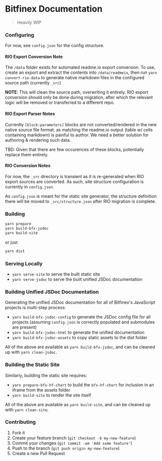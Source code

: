 # Bitfinex Documentation

> Heavily WIP

### Configuring

For now, see `config.json` for the config structure.

#### RIO Export Conversion Note

The `/data` folder exists for automated readme.io export conversion. To use,
create an export and extract the contents into `/data/readmeio`, then run
`yarn convert-rio-data` to generate native markdown files in the configured
source path (currently `_src`)

**NOTE**: This will clean the source path, overwriting it entirely. RIO export
conversion should only be done during migration, after which the relevant logic
will be removed or transferred to a different repo.

#### RIO Export Parser Notes
Currently `[block:parameters]` blocks are not converted/rendered in the new
native source file format, as matching the readme.io output (table w/ cells
containing markdown) is painful to author. We need a better solution for
authoring & rendering such data.

TBD: Given that there are few occurences of these blocks, potentially replace
them entirely. 

#### RIO Conversion Notes
For now, the `_src` directory is transient as it is re-generated when RIO
export sources are converted. As such, site structure configuration is
currently in `config.json`.

As `config.json` is meant for the static site generator, the structure
definition there will be moved to `_src/structure.json` after RIO migration is
complete.

### Building

```bash
yarn prepare
yarn build-bfx-jsdoc
yarn build-site
```

or just

```bash
yarn dist
```

### Serving Locally

* `yarn serve-site` to serve the built static site
* `yarn serve-jsdoc` to serve the built unified JSDoc documentation

### Building Unified JSDoc Documentation

Generating the unified JSDoc documentation for all of Bitfinex's JavaScript
projects is multi-step process:

* `yarn build-bfx-jsdoc-config` to generate the JSDoc config file for all
  projects (assuming `config.json` is correctly populated and submodules are
  present)
* `yarn build-bfx-jsdoc-html` to generate the unified documentation
* `yarn build-bfx-jsdoc-assets` to copy static assets to the dist folder

All of the above are available as `yarn build-bfx-jsdoc`, and can be cleaned up
with `yarn clean-jsdoc`.

### Building the Static Site

Similarly, building the static site requires:

* `yarn prepare-bfx-hf-chart` to build the `bfx-hf-chart` for inclusion in an
  iframe from the assets folder
* `yarn build-site` to render the site itself

All of the above are available as `yarn build-site`, and can be cleaned up
with `yarn clean-site`.

### Contributing

1. Fork it
2. Create your feature branch (`git checkout -b my-new-feature`)
3. Commit your changes (`git commit -am 'Add some feature'`)
4. Push to the branch (`git push origin my-new-feature`)
5. Create a new Pull Request
